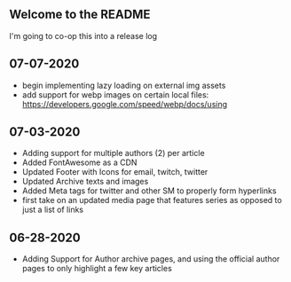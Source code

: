 ## Welcome to the README
I'm going to co-op this into a release log

## 07-07-2020
* begin implementing lazy loading on external img assets
* add support for webp images on certain local files: https://developers.google.com/speed/webp/docs/using

## 07-03-2020
* Adding support for multiple authors (2) per article
* Added FontAwesome as a CDN
* Updated Footer with Icons for email, twitch, twitter
* Updated Archive texts and images
* Added Meta tags for twitter and other SM to properly form hyperlinks
* first take on an updated media page that features series as opposed to just a list of links

## 06-28-2020
* Adding Support for Author archive pages, and using the official author pages to only highlight a few key articles